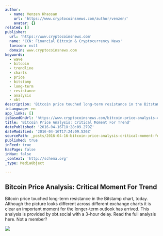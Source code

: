 ```yaml
---
author:
  - name: Venzen Khaosan
    url: 'https://www.cryptocoinsnews.com/author/venzen/'
    avatar: {}
related: []
publisher:
  url: 'https://www.cryptocoinsnews.com'
  name: 'CCN: Financial Bitcoin & Cryptocurrency News'
  favicon: null
  domain: www.cryptocoinsnews.com
keywords:
  - wave
  - bitcoin
  - trendline
  - charts
  - price
  - bitstamp
  - long-term
  - resistance
  - analysis
  - xbt
description: 'Bitcoin price touched long-term resistance in the Bitstamp chart, today. Although the picture looks different across different exchange charts it is clear an important moment for the longer-term outlook has arrived. This analysis is provided by xbt.social with a 3-hour delay. Read the full analysis here. Not a member?'
inLanguage: en
app_links: []
isBasedOnUrl: 'https://www.cryptocoinsnews.com/bitcoin-price-analysis-critical-moment-trend/'
title: 'Bitcoin Price Analysis: Critical Moment For Trend'
datePublished: '2016-04-16T18:28:09.279Z'
dateModified: '2016-04-16T17:24:09.526Z'
sourcePath: _posts/2016-04-16-bitcoin-price-analysis-critical-moment-for-trend.md
published: true
inFeed: true
hasPage: false
inNav: false
_context: 'http://schema.org'
_type: MediaObject

---
```

<article style=""><h1>Bitcoin Price Analysis: Critical Moment For Trend</h1><p>Bitcoin price touched long-term resistance in the Bitstamp chart, today. Although the picture looks different across different exchange charts it is clear an important moment for the longer-term outlook has arrived. This analysis is provided by xbt.social with a 3-hour delay. Read the full analysis here. Not a member?</p><img src="https://www.cryptocoinsnews.com/wp-content/uploads/2016/04/critical-moment.jpg" /></article>